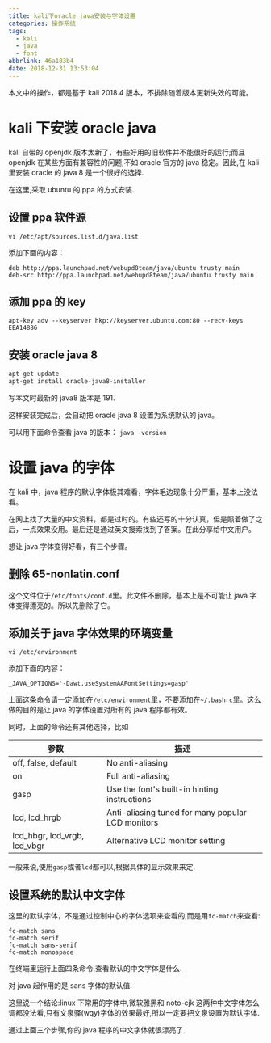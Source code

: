 ```yaml
---
title: kali下oracle java安装与字体设置
categories: 操作系统
tags:
  - kali
  - java
  - font
abbrlink: 46a183b4
date: 2018-12-31 13:53:04
---
```


本文中的操作，都是基于 kali 2018.4 版本，不排除随着版本更新失效的可能。

# kali 下安装 oracle java

kali 自带的 openjdk 版本太新了，有些好用的旧软件并不能很好的运行;而且 openjdk 在某些方面有兼容性的问题,不如 oracle 官方的 java 稳定。因此,在 kali 里安装 oracle 的 java 8 是一个很好的选择.

在这里,采取 ubuntu 的 ppa 的方式安装.

## 设置 ppa 软件源

`vi /etc/apt/sources.list.d/java.list`

添加下面的内容：

<!--more-->

```text
deb http://ppa.launchpad.net/webupd8team/java/ubuntu trusty main
deb-src http://ppa.launchpad.net/webupd8team/java/ubuntu trusty main
```

## 添加 ppa 的 key

`apt-key adv --keyserver hkp://keyserver.ubuntu.com:80 --recv-keys EEA14886`

## 安装 oracle java 8

```bash
apt-get update
apt-get install oracle-java8-installer
```

写本文时最新的 java8 版本是 191.

这样安装完成后，会自动把 oracle java 8 设置为系统默认的 java。

可以用下面命令查看 java 的版本：
`java -version`

# 设置 java 的字体

在 kali 中，java 程序的默认字体极其难看，字体毛边现象十分严重，基本上没法看。

在网上找了大量的中文资料，都是过时的。有些还写的十分认真，但是照着做了之后，一点效果没用。最后还是通过英文搜索找到了答案。在此分享给中文用户。

想让 java 字体变得好看，有三个步骤。

## 删除 65-nonlatin.conf

这个文件位于`/etc/fonts/conf.d`里。此文件不删除，基本上是不可能让 java 字体变得漂亮的。所以先删除了它。

## 添加关于 java 字体效果的环境变量

`vi /etc/environment`

添加下面的内容：

`_JAVA_OPTIONS='-Dawt.useSystemAAFontSettings=gasp'`

上面这条命令请一定添加在`/etc/environment`里，不要添加在`~/.bashrc`里。这么做的目的是让 java 的字体设置对所有的 java 程序都有效。

同时，上面的命令还有其他选择，比如

| 参数                         | 描述                                              |
| ---------------------------- | ------------------------------------------------- |
| off, false, default          | No anti-aliasing                                  |
| on                           | Full anti-aliasing                                |
| gasp                         | Use the font's built-in hinting instructions      |
| lcd, lcd_hrgb                | Anti-aliasing tuned for many popular LCD monitors |
| lcd_hbgr, lcd_vrgb, lcd_vbgr | Alternative LCD monitor setting                   |

一般来说,使用`gasp`或者`lcd`都可以,根据具体的显示效果来定.

## 设置系统的默认中文字体

这里的默认字体，不是通过控制中心的字体选项来查看的,而是用`fc-match`来查看:

```auto
fc-match sans
fc-match serif
fc-match sans-serif
fc-match monospace
```

在终端里运行上面四条命令,查看默认的中文字体是什么.

对 java 起作用的是 sans 字体的默认值.

这里说一个结论:linux 下常用的字体中,微软雅黑和 noto-cjk 这两种中文字体怎么调都没法看,只有文泉驿(wqy)字体的效果最好,所以一定要把文泉设置为默认字体.

通过上面三个步骤,你的 java 程序的中文字体就很漂亮了.
